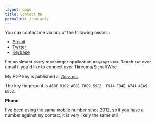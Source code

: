 ```yaml
---
layout: page
title: Contact Me
permalink: /contact/
---
```


You can contact me via any of the following means :

- [E-mail](mailto:website.contact@captnemo.in)
- [Twitter](https://twitter.com/captn3m0)
- [Keybase](https://keybase.io/captn3m0)

I'm on almost every messenger application as `@captn3m0`. Reach out over email if you'd like to connect over Threema/Signal/Wire.

My PGP key is published at [`/key.pub`](/key.pub). 

The key fingerprint is `468F 9102 AB8B F8C9 59C2  F9A4 F94E A74A 4EA9 EB52`.

**Phone**

I've been using the same mobile number since 2012, so if you have a number against my contact, it is very likely the same still.
